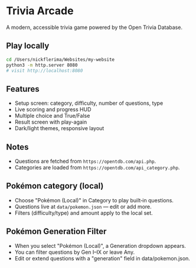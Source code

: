 # Trivia Arcade

A modern, accessible trivia game powered by the Open Trivia Database.

## Play locally

```bash
cd /Users/nickflerima/Websites/my-website
python3 -m http.server 8080
# visit http://localhost:8080
```

## Features

- Setup screen: category, difficulty, number of questions, type
- Live scoring and progress HUD
- Multiple choice and True/False
- Result screen with play-again
- Dark/light themes, responsive layout

## Notes

- Questions are fetched from `https://opentdb.com/api.php`.
- Categories are loaded from `https://opentdb.com/api_category.php`.

## Pokémon category (local)

- Choose "Pokémon (Local)" in Category to play built‑in questions.
- Questions live at `data/pokemon.json` — edit or add more.
- Filters (difficulty/type) and amount apply to the local set.

## Pokémon Generation Filter

- When you select "Pokémon (Local)", a Generation dropdown appears.
- You can filter questions by Gen I–IX or leave Any.
- Edit or extend questions with a "generation" field in data/pokemon.json.
